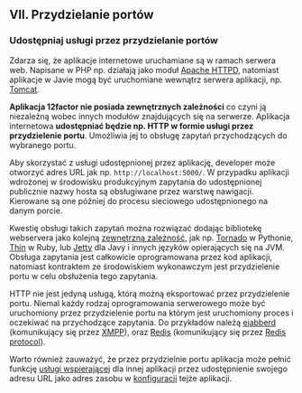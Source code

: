 ## VII. Przydzielanie portów
### Udostępniaj usługi przez przydzielanie portów

Zdarza się, że aplikacje internetowe uruchamiane są w ramach serwera web. Napisane w PHP np. działają jako moduł [Apache HTTPD](http://httpd.apache.org/), natomiast aplikacje w Javie mogą być uruchomiane wewnątrz serwera aplikacji, np. [Tomcat](http://tomcat.apache.org/).

**Aplikacja 12factor nie posiada zewnętrznych zależności** co czyni ją niezależną wobec innych modułów znajdujących się na serwerze. Aplikacja internetowa **udostępniać będzie np. HTTP w formie usługi przez przydzielenie portu**. Umożliwia jej to obsługę zapytań przychodzących do wybranego portu.

Aby skorzystać z usługi udostępnionej przez aplikację, developer może otworzyć adres URL jak np. `http://localhost:5000/`. W przypadku aplikacji wdrożonej w środowisku produkcyjnym zapytania do udostępnionej publicznie nazwy hosta są obsługiwane przez warstwę nawigacji. Kierowane są one później do procesu sieciowego udostępnionego na danym porcie.

Kwestię obsługi takich zapytań można rozwiązać dodając bibliotekę webservera jako kolejną [zewnętrzną zależność](./dependencies), jak np. [Tornado](http://www.tornadoweb.org/) w Pythonie, [Thin](https://github.com/macournoyer/thin) w Ruby, lub [Jetty](http://www.eclipse.org/jetty/) dla Javy i innych języków opierających się na JVM. Obsługa zapytania jest całkowicie oprogramowana przez kod aplikacji, natomiast kontraktem ze środowiskiem wykonawczym jest przydzielenie portu w celu obsłużenia tego zapytania.

HTTP nie jest jedyną usługą, którą możną eksportować przez przydzielenie portu. Niemal każdy rodzaj oprogramowania serwerowego może być uruchomiony przez przydzielenie portu na którym jest uruchomiony proces i oczekiwać na przychodzące zapytania. Do przykładów należą [ejabberd](http://www.ejabberd.im/) (komunikujący się przez [XMPP](http://xmpp.org/)), oraz [Redis](http://redis.io/) (komunikujący się przez [Redis protocol](http://redis.io/topics/protocol)).

Warto również zauważyć, że przez przydzielnie portu aplikacja może pełnić funkcję [usługi wspierającej](./backing-services) dla innej aplikacji przez udostępnienie swojego adresu URL jako adres zasobu w [konfiguracji](./config) tejże aplikacji.
